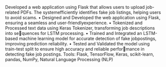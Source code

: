 Developed a web application using Flask that allows users to upload job-related PDFs. The systemefficiently identifies fake job listings, helping users to avoid scams.
• Designed and Developed the web application using Flask, ensuring a seamless and user-friendlyexperience.
• Tokenized and Processed text data using Keras Tokenizer, transforming job descriptions into sequences for LSTM processing.
• Trained and Integrated an LSTM-based machine learning model for accurate detection of fake jobpostings, improving prediction reliability.
• Tested and Validated the model using train-test split to ensure high accuracy and reliable performance in detecting fake job postings.
Tools: Flask, TensorFlow, Keras, scikit-learn, pandas, NumPy, Natural Language Processing (NLP)
